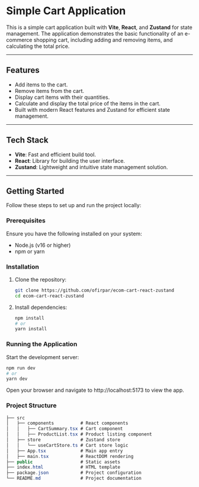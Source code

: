 # Simple Cart Application

This is a simple cart application built with **Vite**, **React**, and **Zustand** for state management. The application demonstrates the basic functionality of an e-commerce shopping cart, including adding and removing items, and calculating the total price.

---

## Features

- Add items to the cart.
- Remove items from the cart.
- Display cart items with their quantities.
- Calculate and display the total price of the items in the cart.
- Built with modern React features and Zustand for efficient state management.

---

## Tech Stack

- **Vite**: Fast and efficient build tool.
- **React**: Library for building the user interface.
- **Zustand**: Lightweight and intuitive state management solution.

---

## Getting Started

Follow these steps to set up and run the project locally:

### Prerequisites

Ensure you have the following installed on your system:
- Node.js (v16 or higher)
- npm or yarn

### Installation

1. Clone the repository:
   ```bash
   git clone https://github.com/ofirpar/ecom-cart-react-zustand
   cd ecom-cart-react-zustand
2. Install dependencies:
    ```bash
    npm install
    # or
    yarn install

### Running the Application

Start the development server:
  ```bash
  npm run dev
  # or
  yarn dev
  ```

Open your browser and navigate to http://localhost:5173 to view the app.

### Project Structure
```csharp
├── src
│   ├── components          # React components
│   │   ├── CartSummary.tsx # Cart component
│   │   ├── ProductList.tsx # Product listing component
│   ├── store               # Zustand store
│   │   └── useCartStore.ts # Cart store logic
│   ├── App.tsx             # Main app entry
│   ├── main.tsx            # ReactDOM rendering
├── public                  # Static assets
├── index.html              # HTML template
├── package.json            # Project configuration
└── README.md               # Project documentation
```